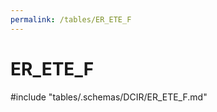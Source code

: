 ```yaml
---
permalink: /tables/ER_ETE_F
---
```

# ER_ETE_F

<!-- ATTENTION : Ne pas supprimer ou modifier la ligne ci-dessous -->
#include "tables/.schemas/DCIR/ER_ETE_F.md"
<!-- ATTENTION : Ne pas supprimer ou modifier la ligne ci-dessus -->
